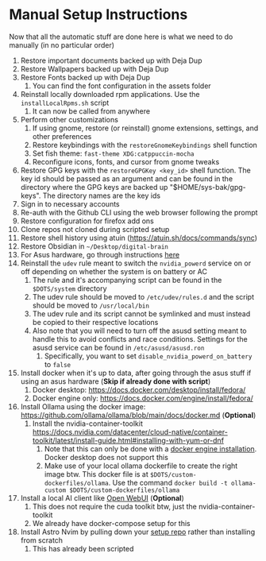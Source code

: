 # Manual Setup Instructions

Now that all the automatic stuff are done here is what we need to do manually (in no particular order)

1. Restore important documents backed up with Deja Dup
2. Restore Wallpapers backed up with Deja Dup
3. Restore Fonts backed up with Deja Dup
   1. You can find the font configuration in the assets folder
4. Reinstall locally downloaded rpm applications. Use the `installLocalRpms.sh` script
   1. It can now be called from anywhere
5. Perform other customizations
   1. If using gnome, restore (or reinstall) gnome extensions, settings, and other preferences
   2. Restore keybindings with the `restoreGnomeKeybindings` shell function
   3. Set fish theme: `fast-theme XDG:catppuccin-mocha`
   4. Reconfigure icons, fonts, and cursor from gnome tweaks
6. Restore GPG keys with the `restoreGPGKey <key_id>` shell function. The key id should be passed as an argument and can be found in the directory where the GPG keys are backed up "$HOME/sys-bak/gpg-keys". The directory names are the key ids
7. Sign in to necessary accounts
8. Re-auth with the Github CLI using the web browser following the prompt
9. Restore configuration for firefox add ons
10. Clone repos not cloned during scripted setup
11. Restore shell history using atuin (<https://atuin.sh/docs/commands/sync>)
12. Restore Obsidian in `~/Desktop/digital-brain`
13. For Asus hardware, go through instructions [here](https://asus-linux.org/guides/fedora-guide/)
14. Reinstall the `udev` rule meant to switch the `nvidia_powerd` service on or off depending on whether the system is on battery or AC
     1. The rule and it's accompanying script can be found in the `$DOTS/system` directory
     2. The udev rule should be moved to `/etc/udev/rules.d` and the script should be moved to `/usr/local/bin`
     3. The udev rule and its script cannot be symlinked and must instead be copied to their respective locations
     4. Also note that you will need to turn off the asusd setting meant to handle this to avoid conflicts and race conditions. Settings for the asusd service can be found in `/etc/asusd/asusd.ron`
        1. Specifically, you want to set `disable_nvidia_powerd_on_battery` to `false`
15. Install docker when it's up to data, after going through the asus stuff if using an asus hardware (**Skip if already done with script**)
    1. Docker desktop: <https://docs.docker.com/desktop/install/fedora/>
    2. Docker engine only: <https://docs.docker.com/engine/install/fedora/>
16. Install Ollama using the docker image: <https://github.com/ollama/ollama/blob/main/docs/docker.md> (**Optional**)
    1. Install the nvidia-container-toolkit <https://docs.nvidia.com/datacenter/cloud-native/container-toolkit/latest/install-guide.html#installing-with-yum-or-dnf>
       1. Note that this can only be done with a [docker engine installation](https://docs.docker.com/engine/install/fedora/). Docker desktop does not support this
       2. Make use of your local ollama dockerfile to create the right image btw. This docker file is at `$DOTS/custom-dockerfiles/ollama`. Use the command `docker build -t ollama-custom $DOTS/custom-dockerfiles/ollama`
17. Install a local AI client like [Open WebUI](https://github.com/open-webui/open-webui) (**Optional**)
    1. This does not require the cuda toolkit btw, just the nvidia-container-toolkit
    2. We already have docker-compose setup for this
18. Install Astro Nvim by pulling down your [setup repo](https://github.com/OlaoluwaM/nvim-setup) rather than installing from scratch
    1. This has already been scripted
